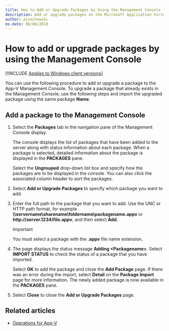 ```yaml
---
title: How to Add or Upgrade Packages by Using the Management Console (Windows 10/11)
description: Add or upgrade packages on the Microsoft Application Virtualization (App-V) server by using the Management Console.
author: aczechowski
ms.date: 06/08/2018
---
```

# How to add or upgrade packages by using the Management Console

[!INCLUDE [Applies to Windows client versions](../includes/applies-to-windows-client-versions.md)]

You can use the following procedure to add or upgrade a package to the App-V Management Console. To upgrade a package that already exists in the Management Console, use the following steps and import the upgraded package using the same package **Name**.

## Add a package to the Management Console

1. Select the **Packages** tab in the navigation pane of the Management Console display.

    The console displays the list of packages that have been added to the server along with status information about each package. When a package is selected, detailed information about the package is displayed in the **PACKAGES** pane.

    Select the **Ungrouped** drop-down list box and specify how the packages are to be displayed in the console. You can also click the associated column header to sort the packages.

2. Select **Add or Upgrade Packages** to specify which package you want to add.

3. Enter the full path to the package that you want to add. Use the UNC or HTTP path format, for example **\\\\servername\\sharename\\foldername\\packagename.appv** or **http<span></span>://server.1234/file.appv**, and then select **Add**.

    >[!IMPORTANT]
    >You must select a package with the **.appv** file name extension.

4. The page displays the status message **Adding &lt;Packagename&gt;**. Select **IMPORT STATUS** to check the status of a package that you have imported.

    Select **OK** to add the package and close the **Add Package** page. If there was an error during the import, select **Detail** on the **Package Import** page for more information. The newly added package is now available in the **PACKAGES** pane.

5. Select **Close** to close the **Add or Upgrade Packages** page.





## Related articles

* [Operations for App-V](appv-operations.md)
